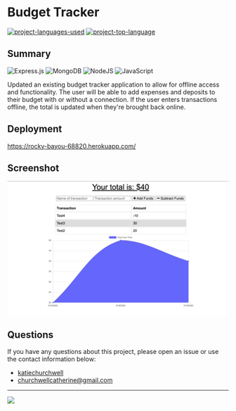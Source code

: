 # Budget Tracker
  [![project-languages-used](https://img.shields.io/github/languages/count/katiechurchwell/readme-generator?color=important)](https://github.com/katiechurchwell/readme-generator)
  [![project-top-language](https://img.shields.io/github/languages/top/katiechurchwell/readme-generator?color=blueviolet)](https://github.com/katiechurchwell/readme-generator)


## Summary
![Express.js](https://img.shields.io/badge/express.js-%23404d59.svg?style=flat&logo=express&logoColor=%2361DAFB)
![MongoDB](https://img.shields.io/badge/MongoDB-%234ea94b.svg?style=flat&logo=mongodb&logoColor=white)
![NodeJS](https://img.shields.io/badge/node.js-6DA55F?style=flat&logo=node.js&logoColor=white)
![JavaScript](https://img.shields.io/badge/JavaScript_ES6-%23323330.svg?style=flat&logo=javascript&logoColor=%23F7DF1E)

Updated an existing budget tracker application to allow for offline access and functionality. The user will be able to add expenses and deposits to their budget with or without a connection. If the user enters transactions offline, the total is updated when they're brought back online.

## Deployment
https://rocky-bayou-68820.herokuapp.com/
## Screenshot
![Screenshot of Budget Tracker](./screenshot.png)

## Questions
  If you have any questions about this project, please open an issue or use the contact information below:
  * [katiechurchwell](https://www.github.com/katiechurchwell)
  * [churchwellcatherine@gmail.com](mailto:churchwellcatherine@gmail.com)


---
  ![](https://img.shields.io/badge/license-MIT-blue)